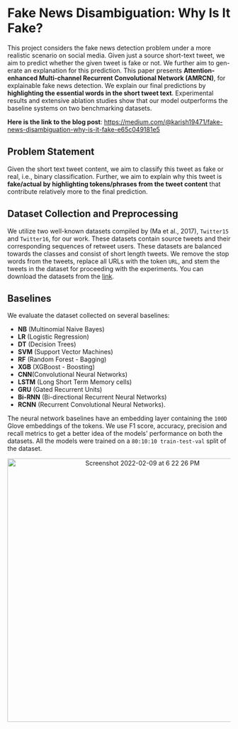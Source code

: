 # Fake News Disambiguation: Why Is It Fake?
This project considers the fake news detection problem under a more realistic scenario on social media. Given just a source short-text tweet, we aim to predict whether the given tweet is fake or not. We further aim to gen- erate an explanation for this prediction. This paper presents **Attention-enhanced Multi-channel Recurrent Convolutional Network (AMRCN)**, for explainable fake news detection. We explain our final predictions by **highlighting the essential words in the short tweet text**. Experimental results and extensive ablation studies show that our model outperforms the baseline systems on two benchmarking datasets.

**Here is the link to the blog post**: https://medium.com/@karish19471/fake-news-disambiguation-why-is-it-fake-e65c049181e5

## Problem Statement
Given the short text tweet content, we aim to classify this tweet as fake or real, i.e., binary classification. Further, we aim to explain why this tweet is **fake/actual by highlighting tokens/phrases from the tweet content** that contribute relatively more to the final prediction.

## Dataset Collection and Preprocessing
We utilize two well-known datasets compiled by (Ma et al., 2017), `Twitter15` and `Twitter16`, for our work. These datasets contain source tweets and their corresponding sequences of retweet users. These datasets are balanced towards the classes and consist of short length tweets. We remove the stop words from the tweets, replace all URLs with the token `URL`, and stem the tweets in the dataset for proceeding with the experiments. You can download the datasets from the [link](https://drive.google.com/drive/folders/1gFJsimozHJpyfE5ClCIgSftGrhtd1QWr?usp=sharing).

## Baselines
We evaluate the dataset collected on several baselines:

- **NB** (Multinomial Naive Bayes)
- **LR** (Logistic Regression)
- **DT** (Decision Trees)
- **SVM** (Support Vector Machines)
- **RF** (Random Forest - Bagging)
- **XGB** (XGBoost - Boosting)
- **CNN**(Convolutional Neural Networks)
- **LSTM** (Long Short Term Memory cells)
- **GRU** (Gated Recurrent Units)
- **Bi-RNN** (Bi-directional Recurrent Neural Networks)
- **RCNN** (Recurrent Convolutional Neural Networks). 

The neural network baselines have an embedding layer
containing the `100D` Glove embeddings of the tokens. We use F1 score,
accuracy, precision and recall metrics to get a better idea of the
models' performance on both the datasets. All the models were trained on
a `80:10:10 train-test-val` split of the dataset.
<p align ="center">
<img width="594" alt="Screenshot 2022-02-09 at 6 22 26 PM" src="https://user-images.githubusercontent.com/64140048/153204867-0741557b-6378-4767-a88c-cdaa0ba0cbb5.png"></p>


<!--  |                              | **Twitter15**                             ||||**Twitter16**                       ||||
 | ---------------------------- |--------- |---------- |--------- |-------- |--------- |---------- |--------- |------- |
 | **Method**                   | **Acc**  | **Prec**  | **Rec**  | **F1**  | **Acc**  | **Prec**  | **Rec**  | **F1** |
 | **NB** *w/* `Countvectors`     | 0.9301   |  0.9404   | 0.9080   | 0.9239  | 0.8932   |  0.8444   | 0.9047   | 0.8735 |
 | **NB** *w/* `Word TFIDF`       | 0.9247   |  0.9523   | 0.8888   | 0.9195  | 0.9029   |  0.8888   | 0.8888   | 0.8888 |
 | **NB** *w/* `NGram Vectors`    | 0.9086   |  0.9523   | 0.8602   | 0.9039  | 0.8640   |  0.9333   | 0.7924   | 0.8571 |
 | **NB** *w/* `CharVectors`      | 0.8924   |  0.9523   | 0.8333   | 0.8888  | 0.9126   |  0.9555   | 0.8601   | 0.9052 |
 | **LR** *w/* `Countvectors`     | 0.9086   |  0.9047   | 0.8941   | 0.8994  | 0.8932   |  0.8222   | 0.9251   | 0.8705 |
 | **LR** *w/* `Word TFIDF`       | 0.9301   |  0.9047   | 0.9382   | 0.9212  | 0.9029   |  0.8444   | 0.9268   | 0.8837 |
 | **LR** *w/* `NGram Vectors`    | 0.9408   |  0.9047   | 0.9620   | 0.9325  | 0.8252   |  0.8888   | 0.7547   | 0.8163 |
 | **LR** *w/* `CharVectors`      | 0.9086   |  0.8928   | 0.9036   | 0.8982  | 0.9126   |  0.8222   | 0.9736   | 0.8915 |
 | **SVM** *w/* `Countvectors`    | 0.9354   |  0.9047   | 0.9501   | 0.9268  | 0.9126   |  0.8444   | 0.9501   | 0.8941 |
 | **SVM** *w/* `Word TFIDF`      | 0.9408   |  0.9047   | 0.9620   | 0.9325  | 0.8155   |  0.9111   | 0.7321   | 0.8118 |
 | **SVM** *w/* `NGram Vectors`   | 0.9193   |  0.8452   | 0.9726   | 0.9044  | 0.8252   |  0.9555   | 0.7288   | 0.8269 |
 | **SVM** *w/* `CharVectors`     | 0.9408   |  0.9166   | 0.9506   | 0.9333  | 0.9223   |  0.8444   | 0.9743   | 0.9047 |
 | **RF** *w/* `Countvectors`     | 0.9354   |  0.8809   | 0.9736   | 0.9250  | 0.9029   |  0.8001   | 0.9729   | 0.8780 |
 | **RF** *w/* `Word TFIDF`       | 0.9193   |  0.8452   | 0.9726   | 0.9044  | 0.8834   |  0.7777   | 0.9459   | 0.8536 |
 | **RF** *w/* `CharVectors`      | 0.8978   |  0.8809   | 0.8915   | 0.8862  | 0.9223   |  0.8444   | 0.9743   | 0.9047 |
 | **XGB** *w/* `Countvectors`    | 0.8655   |  0.7738   | 0.9154   | 0.8387  | 0.8155   |  0.7555   | 0.8095   | 0.7816 |
 | **XGB** *w/* `Word TFIDF`      | 0.8602   |  0.7619   | 0.9142   | 0.8311  | 0.8446   |  0.7555   | 0.8717   | 0.8095 |
 | **XGB** *w/* `CharVectors`     | 0.8548   |  0.8690   | 0.8202   | 0.8439  | 0.9029   |  0.8666   | 0.9069   | 0.8863 |
 | **CNN**                      | 0.9247   |  0.9074   | 0.9607   | 0.9301  | 0.8155   |  0.8001   | 0.7826   | 0.7912 |
 | **CNN** *w/o* `Dropout`        | 0.9139   |  0.8796   | 0.9693   | 0.9223  | 0.8446   |  0.8222   | 0.8222   | 0.8222 |
 | **CNN** *w/* `TrainEmb`        | 0.9193   |  0.8796   | 0.9793   | 0.9268  | 0.8252   |  0.8222   | 0.7872   | 0.8043 |
 | **CNN** *w/* `AvgPool`         | 0.8978   |  0.8703   | 0.9494   | 0.9082  | 0.7864   |  0.7111   | 0.7804   | 0.7441 |
 | **LSTM**                     | 0.8602   |  0.8611   | 0.8942   | 0.8773  | 0.7669   |  0.8001   | 0.7058   | 0.7501 |
 | **LSTM** *w/* `TrainEmb`       | 0.8978   |  0.9166   | 0.9082   | 0.9124  | 0.8834   |  0.8222   | 0.9024   | 0.8604 |
 | **GRU**                      | 0.8333   |  0.8333   | 0.8737   | 0.8530  | 0.8737   |  0.7777   | 0.9210   | 0.8433 |
 | **GRU** *w/* `TrainEmb`        | 0.9139   |  0.9074   | 0.9423   | 0.9245  | 0.8737   |  0.8666   | 0.8478   | 0.8571 |
 | **BiGRU**                    | 0.8602   |  0.8055   | 0.9456   | 0.8701  | 0.8349   |  0.7111   | 0.8888   | 0.7901 |
 | **BiGRU** *w/* `TrainEmb`      | 0.9032   |  0.8981   | 0.9326   | 0.9150  | 0.8932   |  0.8444   | 0.9047   | 0.8735 |
 | **RCNN** *w/* `TrainEmb`       | 0.8590   |  0.8571   | 0.8450   | 0.8510  | 0.8657   |  0.8101   | 0.9275   | 0.8648 |
 | **RCNN** *w/* `Multiple CNN`   | 0.9127   |  0.9189   | 0.9066   | 0.9127  | 0.9261   |  0.8676   | 0.9672   | 0.9147 |
   -->
  
